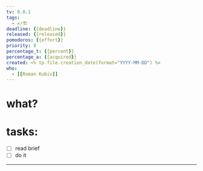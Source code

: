 ```yaml
---
tv: 0.0.1
tags:
  - ✔️/🏗
deadline: {{deadline}}
released: {{released}}
pomodoros: {{effort}}
priority: 8
percentage_t: {{percent}}
percentage_a: {{acquired}}
created: <% tp.file.creation_date(format="YYYY-MM-DD") %>
who:
  - [[Roman Kubiv]]
---
```

# what?

# tasks:
- [ ] read brief
- [ ] do it
---















